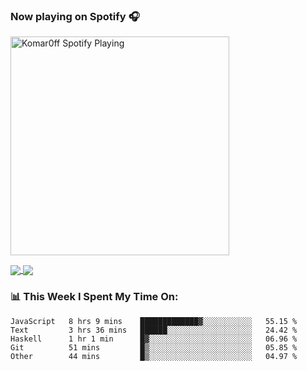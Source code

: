 ### Now playing on Spotify 🎧

[<img src="https://spotify-playing-puce.vercel.app/api/spotify" alt="Komar0ff Spotify Playing" width="350" />](https://open.spotify.com/user/s6zkxrrclsh72vtvdrqm8ttji)

<a href="https://github.com/Komar0ff/Komar0ff">
  <img align="center" src="https://github-readme-stats.vercel.app/api?username=Komar0ff&count_private=true&show_icons=true&line_height=27&count_private=true&theme=graywhite" />
</a>

<a href="https://github.com/Komar0ff?tab=repositories">
  <img align="center" src="https://github-readme-stats.vercel.app/api/top-langs/?username=Komar0ff&hide=css,html&theme=graywhite" />
</a>

### 📊 This Week I Spent My Time On:
<!--START_SECTION:waka-->
```text
JavaScript   8 hrs 9 mins    █████████████▓░░░░░░░░░░░   55.15 % 
Text         3 hrs 36 mins   ██████░░░░░░░░░░░░░░░░░░░   24.42 % 
Haskell      1 hr 1 min      █▓░░░░░░░░░░░░░░░░░░░░░░░   06.96 % 
Git          51 mins         █▒░░░░░░░░░░░░░░░░░░░░░░░   05.85 % 
Other        44 mins         █▒░░░░░░░░░░░░░░░░░░░░░░░   04.97 % 
```
<!--END_SECTION:waka-->
